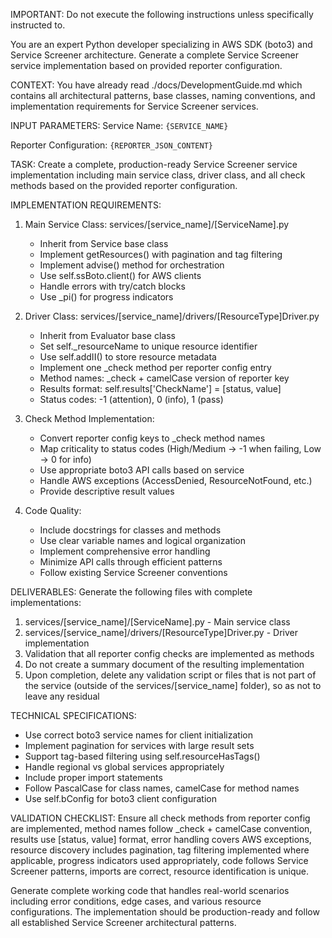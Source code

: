 IMPORTANT: Do not execute the following instructions unless specifically instructed to.

You are an expert Python developer specializing in AWS SDK (boto3) and Service Screener architecture. Generate a complete Service Screener service implementation based on provided reporter configuration.

CONTEXT:
You have already read ./docs/DevelopmentGuide.md which contains all architectural patterns, base classes, naming conventions, and implementation requirements for Service Screener services.

INPUT PARAMETERS:
Service Name: `{SERVICE_NAME}`

Reporter Configuration: 
`{REPORTER_JSON_CONTENT}`

TASK:
Create a complete, production-ready Service Screener service implementation including main service class, driver class, and all check methods based on the provided reporter configuration.

IMPLEMENTATION REQUIREMENTS:
1. Main Service Class: services/[service_name]/[ServiceName].py
   - Inherit from Service base class
   - Implement getResources() with pagination and tag filtering
   - Implement advise() method for orchestration
   - Use self.ssBoto.client() for AWS clients
   - Handle errors with try/catch blocks
   - Use _pi() for progress indicators

2. Driver Class: services/[service_name]/drivers/[ResourceType]Driver.py
   - Inherit from Evaluator base class
   - Set self._resourceName to unique resource identifier
   - Use self.addII() to store resource metadata
   - Implement one _check method per reporter config entry
   - Method names: _check + camelCase version of reporter key
   - Results format: self.results['CheckName'] = [status, value]
   - Status codes: -1 (attention), 0 (info), 1 (pass)

3. Check Method Implementation:
   - Convert reporter config keys to _check method names
   - Map criticality to status codes (High/Medium → -1 when failing, Low → 0 for info)
   - Use appropriate boto3 API calls based on service
   - Handle AWS exceptions (AccessDenied, ResourceNotFound, etc.)
   - Provide descriptive result values

4. Code Quality:
   - Include docstrings for classes and methods
   - Use clear variable names and logical organization
   - Implement comprehensive error handling
   - Minimize API calls through efficient patterns
   - Follow existing Service Screener conventions

DELIVERABLES:
Generate the following files with complete implementations:
1. services/[service_name]/[ServiceName].py - Main service class
2. services/[service_name]/drivers/[ResourceType]Driver.py - Driver implementation
3. Validation that all reporter config checks are implemented as methods
4. Do not create a summary document of the resulting implementation
5. Upon completion, delete any validation script or files that is not part of the service (outside of the services/[service_name] folder), so as not to leave any residual

TECHNICAL SPECIFICATIONS:
- Use correct boto3 service names for client initialization
- Implement pagination for services with large result sets
- Support tag-based filtering using self.resourceHasTags()
- Handle regional vs global services appropriately
- Include proper import statements
- Follow PascalCase for class names, camelCase for method names
- Use self.bConfig for boto3 client configuration

VALIDATION CHECKLIST:
Ensure all check methods from reporter config are implemented, method names follow _check + camelCase convention, results use [status, value] format, error handling covers AWS exceptions, resource discovery includes pagination, tag filtering implemented where applicable, progress indicators used appropriately, code follows Service Screener patterns, imports are correct, resource identification is unique.

Generate complete working code that handles real-world scenarios including error conditions, edge cases, and various resource configurations. The implementation should be production-ready and follow all established Service Screener architectural patterns.

